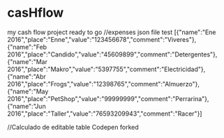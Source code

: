 # casHflow
my cash flow project ready to go
//expenses json file test
[{"name":"Ene 2016","place":"Enne","value":"123456678","comment":"Viveres"},{"name":"Feb 2016","place":"Candido","value":"45609899","comment":"Detergentes"},{"name":"Mar 2016","place":"Makro","value":"5397755","comment":"Electricidad"},{"name":"Abr 2016","place":"Frogs","value":"12398765","comment":"Almuerzo"},{"name":"May 2016","place":"PetShop","value":"99999999","comment":"Perrarina"},{"name":"Jun 2016","place":"Taller","value":"76593209943","comment":"Racer"}]

//Calculado de editable table Codepen forked
